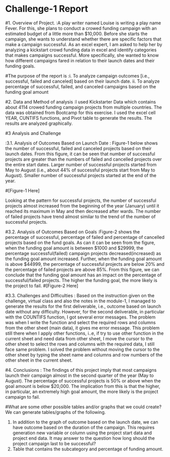 # Challenge-1 Report

#1.	Overview of Project.
:A play writer named Louise is writing a play name Fever. For this, she plans to conduct a crowed funding campaign with an estimated budget of a little more than $10,000. Before she starts the campaign, she wants to understand whether there are specific factors that make a campaign successful.  As an excel expert, I am asked to help her by analyzing a kickstart crowd funding data in excel and identify categories that makes campaigns successful. More specifically, she wanted to know how different campaigns fared in relation to their launch dates and their funding goals.



#The purpose of the report is
:i.	To analyze campaign outcomes [i.e., successful, failed and canceled] based on their launch date.
ii.	To analyze percentage of successful, failed, and canceled campaigns based on the funding goal amount 

#2.	Data and Method of analysis
 :I used Kickstarter Data which contains about 4114 crowed funding campaign projects from multiple countries. The data was obtained from Bootcamp for this exercise. I used the excel cell YEAR, CUNTIFS functions, and Pivot table to generate the results. 
The results are analyzed graphically. 

#3 Analysis and Challenge




 :3.1. Analysis of Outcomes Based on Launch Date
:   Figure-1 below shows the number of successful, failed and canceled projects based on their launch dates. From this figure, it can be seen that number of successful projects are greater than the numbers of failed and cancelled projects over the entire start dates. Larger number of successful projects started from May to August (i.e., about 44% of successful projects start from May to August). Smaller number of successful projects started at the end of the year.
 
 #[Figure-1 Here]
 
Looking at the pattern for successful projects, the number of successful projects almost increased from the beginning of the year (January) until it reached its maximum in May and then decreased after wards. 
The number of failed projects have trend almost similar to the trend of the number of successful projects. 

#3.2.	Analysis of Outcomes Based on Goals
:Figure-2 shows the percentage of successful, percentage of failed and percentage of cancelled projects based on the fund goals. As can it can be seen from the figure, when the funding goal amount is between $1000 and $29999, the percentage successful(failed) campaign projects decreased(increased) as the funding goal amount increased. Further, when the funding goal amount is above $44999, the percentage of successful projects are below 20% and the percentage of failed projects are above 85%. From this figure, we can conclude that the funding goal amount has an impact on the percentage of successful/failed projects. The higher the funding goal, the more likely is the project to fail. 
 #[Figure-2 Here]



#3.3.	Challenges and Difficulties
:     Based on the instruction given on the challenge, virtual class and also the notes in the module-1, I managed to generate the results for the first deliverable, i.e., outcome based on launch date without any difficulty. However, for the second deliverable, in particular with the COUNTIFS function, I got several error messages. The problem was when I write the function and select the required rows and columns from the other sheet (main data), it gives me error message.  This problem still there when I apply other functions, i..e, if try to use other function in the current sheet and need data from other sheet, I move the cursor to the other sheet to select the rows and columns with the required data,  I still face same problem.
I solved the problem without moving the cursor to the other sheet by typing the sheet name and columns and row numbers of the other sheet in the current sheet.



#4.	Conclusions
: The findings of this project imply that most campaigns launch their campaign almost in the second quarter of the year (May to August). The percentage of successful projects is 50% or above when the goal amount is below $20,000. 
The implication from this is that the higher, in particular, an extremely high goal amount, the more likely is the project campaign to fail.  



#What are some other possible tables and/or graphs that we could create?
We can generate tables/graphs of the following.
1.	In addition to the graph of outcome based on the launch date, we can have outcome based on the duration of the campaign. This requires generation new variable or column using the project start data and project end data.  It may answer to the question how long should the project campaign last to be successful? 
2.	Table that contains the subcategory and percentage of funding amount. 
